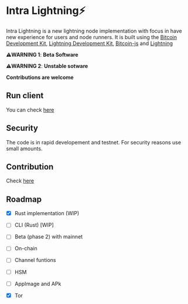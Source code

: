 # Intra Lightning⚡

Intra Lightning is a new lightning node implementation with focus in have new experience for users and node runners. It is built using the [Bitcoin Development Kit](https://bitcoindevkit.org), [Lightning Development Kit](https://lightningdevkit.org), [Bitcoin-js](https://github.com/bitcoinjs/bitcoinjs-lib) and [Lightning](https://github.com/alexbosworth/lightning)

⚠️**WARNING 1**: **Beta Software**

⚠️**WARNING 2**: **Unstable sotware**

**Contributions are welcome**


## Run client

You can check [here](https://github.com/AreaLayer/Intra-Lightning/tree/main/intralncore)

## Security

The code is in rapid developement and testnet. For security reasons use small amounts.

## Contribution

Check [here](https://github.com/AreaLayer/Intra-Lightning/blob/main/CONTRIBUTING.md)

## Roadmap

- [x] Rust implementation (WIP)
- [ ] CLI (Rust) [WIP]
- [ ] Beta (phase 2) with mainnet
- [ ] On-chain
- [ ] Channel funtions
- [ ] HSM
- [ ] AppImage and APk
- [x] Tor

